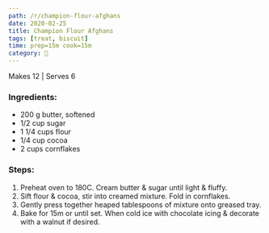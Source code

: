 ```yaml
---
path: /r/champion-flour-afghans
date: 2020-02-25
title: Champion Flour Afghans
tags: [treat, biscuit]
time: prep=15m cook=15m
category: 🍰
---
```


Makes 12 | Serves 6

### Ingredients:

-   200 g butter, softened
-   1/2 cup sugar
-   1 1/4 cups flour
-   1/4 cup cocoa
-   2 cups cornflakes

### Steps:

1. Preheat oven to 180C. Cream butter & sugar until light & fluffy.
2. Sift flour & cocoa, stir into creamed mixture. Fold in cornflakes.
3. Gently press together heaped tablespoons of mixture onto greased tray.
4. Bake for 15m or until set. When cold ice with chocolate icing & decorate with a walnut if desired.
